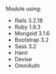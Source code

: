 Module using:
- Rails 3.2.18
- Ruby 1.9.3
- Mongoid 3.1.6
- Bootstrap 3.2
- Sass 3.2
- Haml
- Devise
- OmniAuth